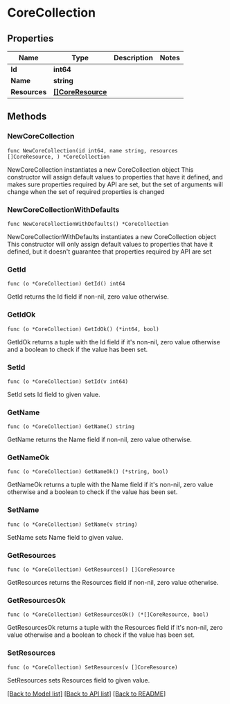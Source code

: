 # CoreCollection

## Properties

Name | Type | Description | Notes
------------ | ------------- | ------------- | -------------
**Id** | **int64** |  | 
**Name** | **string** |  | 
**Resources** | [**[]CoreResource**](CoreResource.md) |  | 

## Methods

### NewCoreCollection

`func NewCoreCollection(id int64, name string, resources []CoreResource, ) *CoreCollection`

NewCoreCollection instantiates a new CoreCollection object
This constructor will assign default values to properties that have it defined,
and makes sure properties required by API are set, but the set of arguments
will change when the set of required properties is changed

### NewCoreCollectionWithDefaults

`func NewCoreCollectionWithDefaults() *CoreCollection`

NewCoreCollectionWithDefaults instantiates a new CoreCollection object
This constructor will only assign default values to properties that have it defined,
but it doesn't guarantee that properties required by API are set

### GetId

`func (o *CoreCollection) GetId() int64`

GetId returns the Id field if non-nil, zero value otherwise.

### GetIdOk

`func (o *CoreCollection) GetIdOk() (*int64, bool)`

GetIdOk returns a tuple with the Id field if it's non-nil, zero value otherwise
and a boolean to check if the value has been set.

### SetId

`func (o *CoreCollection) SetId(v int64)`

SetId sets Id field to given value.


### GetName

`func (o *CoreCollection) GetName() string`

GetName returns the Name field if non-nil, zero value otherwise.

### GetNameOk

`func (o *CoreCollection) GetNameOk() (*string, bool)`

GetNameOk returns a tuple with the Name field if it's non-nil, zero value otherwise
and a boolean to check if the value has been set.

### SetName

`func (o *CoreCollection) SetName(v string)`

SetName sets Name field to given value.


### GetResources

`func (o *CoreCollection) GetResources() []CoreResource`

GetResources returns the Resources field if non-nil, zero value otherwise.

### GetResourcesOk

`func (o *CoreCollection) GetResourcesOk() (*[]CoreResource, bool)`

GetResourcesOk returns a tuple with the Resources field if it's non-nil, zero value otherwise
and a boolean to check if the value has been set.

### SetResources

`func (o *CoreCollection) SetResources(v []CoreResource)`

SetResources sets Resources field to given value.



[[Back to Model list]](../README.md#documentation-for-models) [[Back to API list]](../README.md#documentation-for-api-endpoints) [[Back to README]](../README.md)


